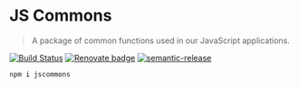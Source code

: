 # JS Commons

> A package of common functions used in our JavaScript applications.

[![Build Status](https://travis-ci.org/HT2-Labs/jscommons.svg?branch=master)](https://travis-ci.org/HT2-Labs/jscommons)
[![Renovate badge](https://img.shields.io/badge/Renovate-enabled-brightgreen.svg)](https://renovateapp.com/)
[![semantic-release](https://img.shields.io/badge/%20%20%F0%9F%93%A6%F0%9F%9A%80-semantic--release-e10079.svg)](https://github.com/semantic-release/semantic-release)

```sh
npm i jscommons
```
